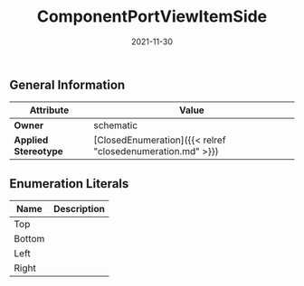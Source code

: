 ﻿---
title: ComponentPortViewItemSide
toc: false
type: specs
date: "2021-11-30"
draft: false
specification: VEC
version: 2.0.0-rc1
documentType: "Recommendation"
elementType: Class
classes:
  - ComponentPortViewItemSide
menu_name: vec-2.0.0-rc1
---


## General Information

| Attribute               | Value |
|-------------------------|-------|
| **Owner**               | schematic |
| **Applied Stereotype**  | [ClosedEnumeration]({{< relref "closedenumeration.md" >}})<br/>  |

## Enumeration Literals
| Name          | **Description** |
|---------------|-----------------|
| Top |  |
| Bottom |  |
| Left |  |
| Right |  |
